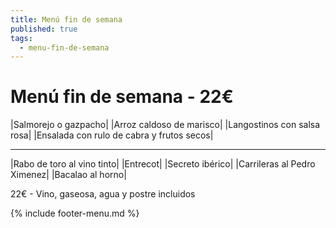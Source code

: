 ```yaml
---
title: Menú fin de semana
published: true
tags:
  - menu-fin-de-semana
---
```


# Menú fin de semana - 22€

|Salmorejo o gazpacho|
|Arroz caldoso de marisco|
|Langostinos con salsa rosa|
|Ensalada con rulo de cabra y frutos secos|

------

|Rabo de toro al vino tinto|
|Entrecot|
|Secreto ibérico|
|Carrileras al Pedro Ximenez|
|Bacalao al horno|

22€ - Vino, gaseosa, agua y postre incluidos

{% include footer-menu.md %}

